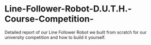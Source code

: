 # Line-Follower-Robot-D.U.T.H.-Course-Competition-
Detailed report of our Line Follower Robot we built from scratch for our university competition and how to build it yourself.
